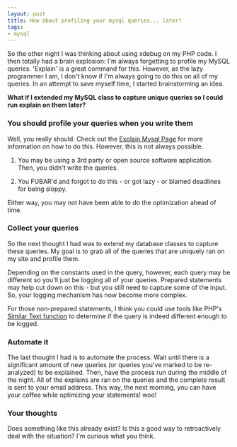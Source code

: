 ```yaml
---
layout: post
title: How about profiling your mysql queries... later?
tags:
- mysql
---
```


So the other night I was thinking about using xdebug on my PHP code.  I then totally had a brain explosion:  I'm always forgetting to profile my MySQL queries.  'Explain' is a great command for this.  However, as the lazy programmer I am, I don't know if I'm always going to do this on all of my queries.  In an attempt to save myself time, I started brainstorming an idea.

**What if I extended my MySQL class to capture unique queries so I could run explain on them later?**

### You should profile your queries when you write them

Well, you really should.  Check out the [Explain Mysql Page](http://dev.mysql.com/doc/refman/5.0/en/using-explain.html) for more information on how to do this.  However, this is not always possible.

  1. You may be using a 3rd party or open source software application.  Then, you didn't write the queries.

  2. You FUBAR'd and forgot to do this - or got lazy - or blamed deadlines for being sloppy.

Either way, you may not have been able to do the optimization ahead of time.

### Collect your queries

So the next thought I had was to extend my database classes to capture these queries.  My goal is to grab all of the queries that are uniquely ran on my site and profile them.

Depending on the constants used in the query, however, each query may be different so you'll just be logging all of your queries.  Prepared statements may help cut down on this - but you still need to capture some of the input.  So, your logging mechanism has now become more complex.

For those non-prepared statements, I think you could use tools like PHP's [Similar Text function](http://us.php.net/manual/en/function.similar-text.php) to determine if the query is indeed different enough to be logged.

### Automate it

The last thought I had is to automate the process.  Wait until there is a significant amount of new queries (or queries you've marked to be re-analyzed) to be explained.  Then, have the process run during the middle of the night.  All of the explains are ran on the queries and the complete result is sent to your email address.  This way, the next morning, you can have your coffee while optimizing your statements! woo!

### Your thoughts

Does something like this already exist?  Is this a good way to retroactively deal with the situation? I'm curious what you think.
